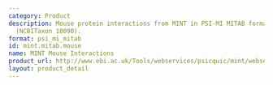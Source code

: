 ```yaml
---
category: Product
description: Mouse protein interactions from MINT in PSI-MI MITAB format for Mus musculus
  (NCBITaxon 10090).
format: psi_mi_mitab
id: mint.mitab.mouse
name: MINT Mouse Interactions
product_url: http://www.ebi.ac.uk/Tools/webservices/psicquic/mint/webservices/current/search/query/species:mouse
layout: product_detail
---
```

